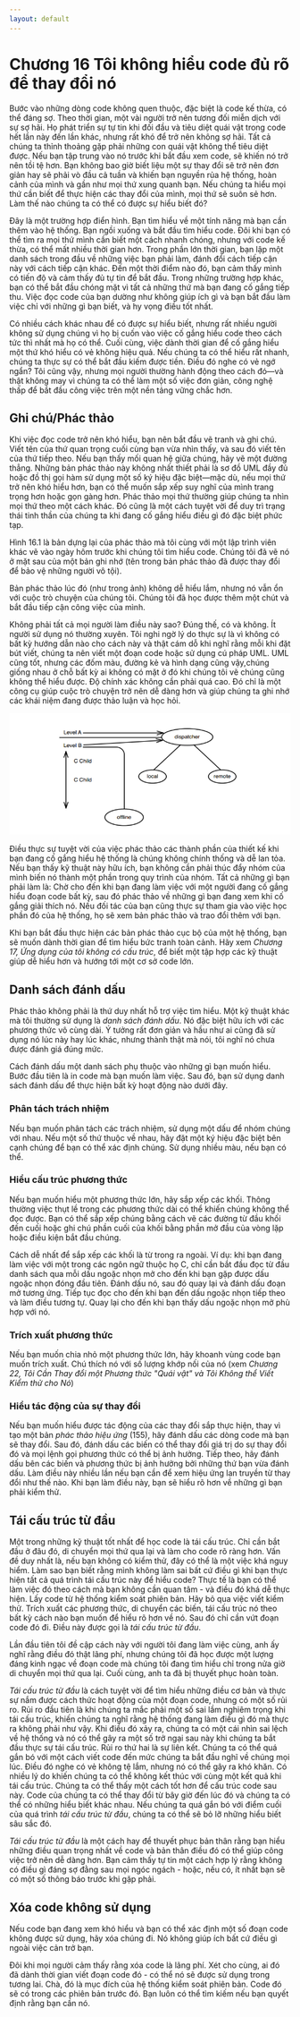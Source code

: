```yaml
---
layout: default
---
```


# Chương 16 Tôi không hiểu code đủ rõ để thay đổi nó

Bước vào những dòng code không quen thuộc, đặc biệt là code kế thừa, có thể đáng sợ. Theo thời gian, một vài người trở nên tương đối miễn dịch với sự sợ hãi. Họ phát triển sự tự tin khi đối đầu và tiêu diệt quái vật trong code hết lần này đến lần khác, nhưng rất khó để trở nên không sợ hãi. Tất cả chúng ta thỉnh thoảng gặp phải những con quái vật không thể tiêu diệt được. Nếu bạn tập trung vào nó trước khi bắt đầu xem code, sẽ khiến nó trở nên tồi tệ hơn. Bạn không bao giờ biết liệu một sự thay đổi sẽ trở nên đơn giản hay sẽ phải vò đầu cả tuần và khiến bạn nguyền rủa hệ thống, hoàn cảnh của mình và gần như mọi thứ xung quanh bạn. Nếu chúng ta hiểu mọi thứ cần biết để thực hiện các thay đổi của mình, mọi thứ sẽ suôn sẻ hơn. Làm thế nào chúng ta có thể có được sự hiểu biết đó?

Đây là một trường hợp điển hình. Bạn tìm hiểu về một tính năng mà bạn cần thêm vào hệ thống. Bạn ngồi xuống và bắt đầu tìm hiểu code. Đôi khi bạn có thể tìm ra mọi thứ mình cần biết một cách nhanh chóng, nhưng với code kế thừa, có thể mất nhiều thời gian hơn. Trong phần lớn thời gian, bạn lập một danh sách trong đầu về những việc bạn phải làm, đánh đổi cách tiếp cận này với cách tiếp cận khác. Đến một thời điểm nào đó, bạn cảm thấy mình có tiến độ và cảm thấy đủ tự tin để bắt đầu. Trong những trường hợp khác, bạn có thể bắt đầu chóng mặt vì tất cả những thứ mà bạn đang cố gắng tiếp thu. Việc đọc code của bạn dường như không giúp ích gì và bạn bắt đầu làm việc chỉ với những gì bạn biết, và hy vọng điều tốt nhất.

Có nhiều cách khác nhau để có được sự hiểu biết, nhưng rất nhiều người không sử dụng chúng vì họ bị cuốn vào việc cố gắng hiểu code theo cách tức thì nhất mà họ có thể. Cuối cùng, việc dành thời gian để cố gắng hiểu một thứ khó hiểu có vẻ không hiệu quả. Nếu chúng ta có thể hiểu rất nhanh, chúng ta thực sự có thể bắt đầu kiếm được tiền. Điều đó nghe có vẻ ngớ ngẩn? Tôi cũng vậy, nhưng mọi người thường hành động theo cách đó—và thật không may vì chúng ta có thể làm một số việc đơn giản, công nghệ thấp để bắt đầu công việc trên một nền tảng vững chắc hơn.

## Ghi chú/Phác thảo

Khi việc đọc code trở nên khó hiểu, bạn nên bắt đầu vẽ tranh và ghi chú. Viết tên của thứ quan trọng cuối cùng bạn vừa nhìn thấy, và sau đó viết tên của thứ tiếp theo. Nếu bạn thấy mối quan hệ giữa chúng, hãy vẽ một đường thẳng. Những bản phác thảo này không nhất thiết phải là sơ đồ UML đầy đủ hoặc đồ thị gọi hàm sử dụng một số ký hiệu đặc biệt—mặc dù, nếu mọi thứ trở nên khó hiểu hơn, bạn có thể muốn sắp xếp suy nghĩ của mình trang trọng hơn hoặc gọn gàng hơn. Phác thảo mọi thứ thường giúp chúng ta nhìn mọi thứ theo một cách khác. Đó cũng là một cách tuyệt vời để duy trì trạng thái tinh thần của chúng ta khi đang cố gắng hiểu điều gì đó đặc biệt phức tạp.

Hình 16.1 là bản dựng lại của phác thảo mà tôi cùng với một lập trình viên khác vẽ vào ngày hôm trước khi chúng tôi tìm hiểu code. Chúng tôi đã vẽ nó ở mặt sau của một bản ghi nhớ (tên trong bản phác thảo đã được thay đổi để bảo vệ những người vô tội).

Bản phác thảo lúc đó (như trong ảnh) không dễ hiểu lắm, nhưng nó vẫn ổn với cuộc trò chuyện của chúng tôi. Chúng tôi đã học được thêm một chút và bắt đầu tiếp cận công việc của mình.

Không phải tất cả mọi người làm điều này sao? Đúng thế, có và không. Ít người sử dụng nó thường xuyên. Tôi nghi ngờ lý do thực sự là vì không có bất kỳ hướng dẫn nào cho cách này và thật cám dỗ khi nghĩ rằng mỗi khi đặt bút viết, chúng ta nên viết một đoạn code hoặc sử dụng cú pháp UML. UML cũng tốt, nhưng các đốm màu, đường kẻ và hình dạng cũng vậy,chúng giống nhau ở chỗ bất kỳ ai không có mặt ở đó khi chúng tôi vẽ chúng cũng không thể hiểu được. Độ chính xác không cần phải quá cao. Đó chỉ là một công cụ giúp cuộc trò chuyện trở nên dễ dàng hơn và giúp chúng ta ghi nhớ các khái niệm đang được thảo luận và học hỏi.

![16.1](images/16-1.png)

Điều thực sự tuyệt vời của việc phác thảo các thành phần của thiết kế khi bạn đang cố gắng hiểu hệ thống là chúng không chính thống và dễ lan tỏa. Nếu bạn thấy kỹ thuật này hữu ích, bạn không cần phải thúc đẩy nhóm của mình biến nó thành một phần trong quy trình của nhóm. Tất cả những gì bạn phải làm là: Chờ cho đến khi bạn đang làm việc với một người đang cố gắng hiểu đoạn code bất kỳ, sau đó phác thảo về những gì bạn đang xem khi cố gắng giải thích nó. Nếu đối tác của bạn cũng thực sự tham gia vào việc học phần đó của hệ thống, họ sẽ xem bản phác thảo và trao đổi thêm với bạn.

Khi bạn bắt đầu thực hiện các bản phác thảo cục bộ của một hệ thống, bạn sẽ muốn dành thời gian để tìm hiểu bức tranh toàn cảnh. Hãy xem _Chương 17, Ứng dụng của tôi không có cấu trúc_, để biết một tập hợp các kỹ thuật giúp dễ hiểu hơn và hướng tới một cơ sở code lớn.

## Danh sách đánh dấu

Phác thảo không phải là thứ duy nhất hỗ trợ việc tìm hiểu. Một kỹ thuật khác mà tôi thường sử dụng là _danh sách đánh dấu_. Nó đặc biệt hữu ích với các phương thức vô cùng dài. Ý tưởng rất đơn giản và hầu như ai cũng đã sử dụng nó lúc này hay lúc khác, nhưng thành thật mà nói, tôi nghĩ nó chưa được đánh giá đúng mức.

Cách đánh dấu một danh sách phụ thuộc vào những gì bạn muốn hiểu. Bước đầu tiên là in code mà bạn muốn làm việc. Sau đó, bạn sử dụng danh sách đánh dấu để thực hiện bất kỳ hoạt động nào dưới đây.

### Phân tách trách nhiệm

Nếu bạn muốn phân tách các trách nhiệm, sử dụng một dấu để nhóm chúng với nhau. Nếu một số thứ thuộc về nhau, hãy đặt một ký hiệu đặc biệt bên cạnh chúng để bạn có thể xác định chúng. Sử dụng nhiều màu, nếu bạn có thể.

### Hiểu cấu trúc phương thức

Nếu bạn muốn hiểu một phương thức lớn, hãy sắp xếp các khối. Thông thường việc thụt lề trong các phương thức dài có thể khiến chúng không thể đọc được. Bạn có thể sắp xếp chúng bằng cách vẽ các đường từ đầu khối đến cuối hoặc ghi chú phần cuối của khối bằng phần mở đầu của vòng lặp hoặc điều kiện bắt đầu chúng.

Cách dễ nhất để sắp xếp các khối là từ trong ra ngoài. Ví dụ: khi bạn đang làm việc với một trong các ngôn ngữ thuộc họ C, chỉ cần bắt đầu đọc từ đầu danh sách qua mỗi dấu ngoặc nhọn mở cho đến khi bạn gặp được dấu ngoặc nhọn đóng đầu tiên. Đánh dấu nó, sau đó quay lại và đánh dấu đoạn mở tương ứng. Tiếp tục đọc cho đến khi bạn đến dấu ngoặc nhọn tiếp theo và làm điều tương tự. Quay lại cho đến khi bạn thấy dấu ngoặc nhọn mở phù hợp với nó.

### Trích xuất phương thức

Nếu bạn muốn chia nhỏ một phương thức lớn, hãy khoanh vùng code bạn muốn trích xuất. Chú thích nó với số lượng khớp nối của nó (xem _Chương 22, Tôi Cần Thay đổi một Phương thức "Quái vật" và Tôi Không thể Viết Kiểm thử cho Nó_)

### Hiểu tác động của sự thay đổi

Nếu bạn muốn hiểu được tác động của các thay đổi sắp thực hiện, thay vì tạo một bản _phác thảo hiệu ứng_ (155), hãy đánh dấu các dòng code mà bạn sẽ thay đổi. Sau đó, đánh dấu các biến có thể thay đổi giá trị do sự thay đổi đó và mọi lệnh gọi phương thức có thể bị ảnh hưởng. Tiếp theo, hãy đánh dấu bên các biến và phương thức bị ảnh hưởng bởi những thứ bạn vừa đánh dấu. Làm điều này nhiều lần nếu bạn cần để xem hiệu ứng lan truyền từ thay đổi như thế nào. Khi bạn làm điều này, bạn sẽ hiểu rõ hơn về những gì bạn phải kiểm thử.

## Tái cấu trúc từ đầu

Một trong những kỹ thuật tốt nhất để học code là tái cấu trúc. Chỉ cần bắt đầu ở đâu đó, di chuyển mọi thứ qua lại và làm cho code rõ ràng hơn. Vấn đề duy nhất là, nếu bạn không có kiểm thử, đây có thể là một việc khá nguy hiểm. Làm sao bạn biết rằng mình không làm sai bất cứ điều gì khi bạn thực hiện tất cả quá trình tái cấu trúc này để hiểu code? Thực tế là bạn có thể làm việc đó theo cách mà bạn không cần quan tâm - và điều đó khá dễ thực hiện. Lấy code từ hệ thống kiểm soát phiên bản. Hãy bỏ qua việc viết kiểm thử. Trích xuất các phương thức, di chuyển các biến, tái cấu trúc nó theo bất kỳ cách nào bạn muốn để hiểu rõ hơn về nó. Sau đó chỉ cần vứt đoạn code đó đi. Điều này được gọi là _tái cấu trúc từ đầu_.

Lần đầu tiên tôi đề cập cách này với người tôi đang làm việc cùng, anh ấy nghĩ rằng điều đó thật lãng phí, nhưng chúng tôi đã học được một lượng đáng kinh ngạc về đoạn code mà chúng tôi đang tìm hiểu chỉ trong nửa giờ di chuyển mọi thứ qua lại. Cuối cùng, anh ta đã bị thuyết phục hoàn toàn.

_Tái cấu trúc từ đầu_ là cách tuyệt vời để tìm hiểu những điều cơ bản và thực sự nắm được cách thức hoạt động của một đoạn code, nhưng có một số rủi ro. Rủi ro đầu tiên là khi chúng ta mắc phải một số sai lầm nghiêm trọng khi tái cấu trúc, khiến chúng ta nghĩ rằng hệ thống đang làm điều gì đó mà thực ra không phải như vậy. Khi điều đó xảy ra, chúng ta có một cái nhìn sai lệch về hệ thống và nó có thể gây ra một số trở ngại sau này khi chúng ta bắt đầu thực sự tái cấu trúc. Rủi ro thứ hai là sự liên kết. Chúng ta có thể quá gắn bó với một cách viết code đến mức chúng ta bắt đầu nghĩ về chúng mọi lúc. Điều đó nghe có vẻ không tệ lắm, nhưng nó có thể gây ra khó khăn. Có nhiều lý do khiến chúng ta có thể không kết thúc với cùng một kết quả khi tái cấu trúc. Chúng ta có thể thấy một cách tốt hơn để cấu trúc code sau này. Code của chúng ta có thể thay đổi từ bây giờ đến lúc đó và chúng ta có thể có những hiểu biết khác nhau. Nếu chúng ta quá gắn bó với điểm cuối của quá trình _tái cấu trúc từ đầu_, chúng ta có thể sẽ bỏ lỡ những hiểu biết sâu sắc đó.

_Tái cấu trúc từ đầu_ là một cách hay để thuyết phục bản thân rằng bạn hiểu những điều quan trọng nhất về code và bản thân điều đó có thể giúp công việc trở nên dễ dàng hơn. Bạn cảm thấy tự tin một cách hợp lý rằng không có điều gì đáng sợ đằng sau mọi ngóc ngách - hoặc, nếu có, ít nhất bạn sẽ có một số thông báo trước khi gặp phải.

## Xóa code không sử dụng

Nếu code bạn đang xem khó hiểu và bạn có thể xác định một số đoạn code không được sử dụng, hãy xóa chúng đi. Nó không giúp ích bất cứ điều gì ngoài việc cản trở bạn.

Đôi khi mọi người cảm thấy rằng xóa code là lãng phí. Xét cho cùng, ai đó đã dành thời gian viết đoạn code đó - có thể nó sẽ được sử dụng trong tương lai. Chà, đó là mục đích của hệ thống kiểm soát phiên bản. Code đó sẽ có trong các phiên bản trước đó. Bạn luôn có thể tìm kiếm nếu bạn quyết định rằng bạn cần nó.
